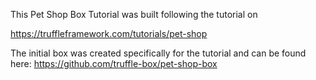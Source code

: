 This Pet Shop Box Tutorial was built following the tutorial on 

https://truffleframework.com/tutorials/pet-shop

The initial box was created specifically for the tutorial and can be found here: https://github.com/truffle-box/pet-shop-box